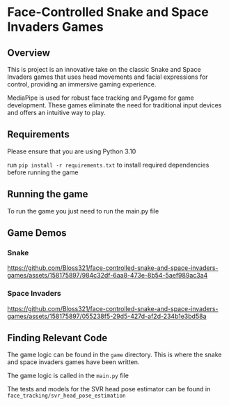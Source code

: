 # Face-Controlled Snake and Space Invaders Games

## Overview 
This is project is an innovative take on the classic Snake and Space Invaders games that uses 
head movements and facial expressions for control, providing an immersive gaming experience. 

MediaPipe is used for robust face tracking and Pygame for game development. These games eliminate the need for 
traditional input devices and offers an intuitive way to play.

## Requirements
Please ensure that you are using Python 3.10

run `pip install -r requirements.txt` to install required dependencies before running the game 

## Running the game 
To run the game you just need to run the main.py file 

## Game Demos

### Snake 


https://github.com/Bloss321/face-controlled-snake-and-space-invaders-games/assets/158175897/984c32df-6aa8-473e-8b54-5aef989ac3a4



### Space Invaders 


https://github.com/Bloss321/face-controlled-snake-and-space-invaders-games/assets/158175897/055238f5-29d5-427d-af2d-234b1e3bd58a



## Finding Relevant Code
The game logic can be found in the `game` directory. This is where
the snake and space invaders games have been written. 

The game logic is called in the `main.py` file

The tests and models for the SVR head pose estimator can be found in 
`face_tracking/svr_head_pose_estimation`





